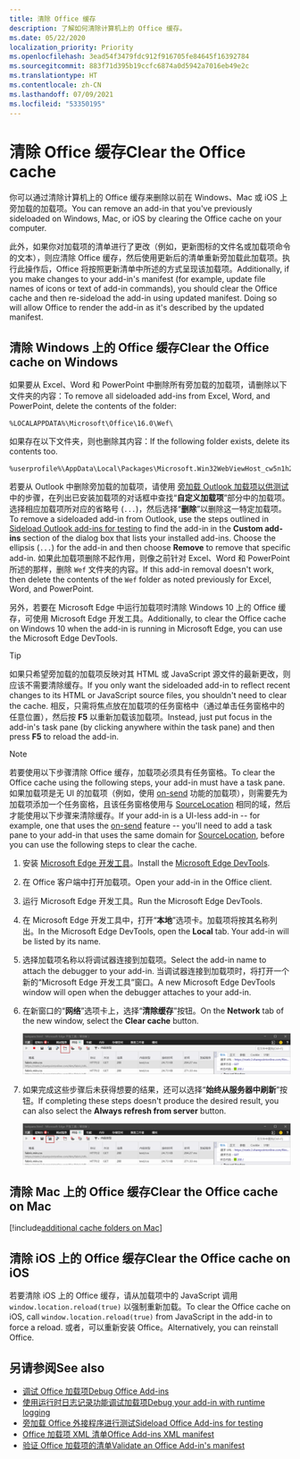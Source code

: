 ```yaml
---
title: 清除 Office 缓存
description: 了解如何清除计算机上的 Office 缓存。
ms.date: 05/22/2020
localization_priority: Priority
ms.openlocfilehash: 3ead54f3479fdc912f916705fe84645f16392784
ms.sourcegitcommit: 883f71d395b19ccfc6874a0d5942a7016eb49e2c
ms.translationtype: HT
ms.contentlocale: zh-CN
ms.lasthandoff: 07/09/2021
ms.locfileid: "53350195"
---
```

# <a name="clear-the-office-cache"></a><span data-ttu-id="380c5-103">清除 Office 缓存</span><span class="sxs-lookup"><span data-stu-id="380c5-103">Clear the Office cache</span></span>

<span data-ttu-id="380c5-104">你可以通过清除计算机上的 Office 缓存来删除以前在 Windows、Mac 或 iOS 上旁加载的加载项。</span><span class="sxs-lookup"><span data-stu-id="380c5-104">You can remove an add-in that you've previously sideloaded on Windows, Mac, or iOS by clearing the Office cache on your computer.</span></span>

<span data-ttu-id="380c5-p101">此外，如果你对加载项的清单进行了更改（例如，更新图标的文件名或加载项命令的文本），则应清除 Office 缓存，然后使用更新后的清单重新旁加载此加载项。执行此操作后，Office 将按照更新清单中所述的方式呈现该加载项。</span><span class="sxs-lookup"><span data-stu-id="380c5-p101">Additionally, if you make changes to your add-in's manifest (for example, update file names of icons or text of add-in commands), you should clear the Office cache and then re-sideload the add-in using updated manifest. Doing so will allow Office to render the add-in as it's described by the updated manifest.</span></span>

## <a name="clear-the-office-cache-on-windows"></a><span data-ttu-id="380c5-107">清除 Windows 上的 Office 缓存</span><span class="sxs-lookup"><span data-stu-id="380c5-107">Clear the Office cache on Windows</span></span>

<span data-ttu-id="380c5-108">如果要从 Excel、Word 和 PowerPoint 中删除所有旁加载的加载项，请删除以下文件夹的内容：</span><span class="sxs-lookup"><span data-stu-id="380c5-108">To remove all sideloaded add-ins from Excel, Word, and PowerPoint, delete the contents of the folder:</span></span>

```
%LOCALAPPDATA%\Microsoft\Office\16.0\Wef\
```

<span data-ttu-id="380c5-109">如果存在以下文件夹，则也删除其内容：</span><span class="sxs-lookup"><span data-stu-id="380c5-109">If the following folder exists, delete its contents too.</span></span>

```
%userprofile%\AppData\Local\Packages\Microsoft.Win32WebViewHost_cw5n1h2txyewy\AC\#!123\INetCache\
```

<span data-ttu-id="380c5-110">若要从 Outlook 中删除旁加载的加载项，请使用 [旁加载 Outlook 加载项以供测试](../outlook/sideload-outlook-add-ins-for-testing.md)中的步骤，在列出已安装加载项的对话框中查找“**自定义加载项**”部分中的加载项。选择相应加载项所对应的省略号 (`...`)，然后选择“**删除**”以删除这一特定加载项。</span><span class="sxs-lookup"><span data-stu-id="380c5-110">To remove a sideloaded add-in from Outlook, use the steps outlined in [Sideload Outlook add-ins for testing](../outlook/sideload-outlook-add-ins-for-testing.md) to find the add-in in the **Custom add-ins** section of the dialog box that lists your installed add-ins. Choose the ellipsis (`...`) for the add-in and then choose **Remove** to remove that specific add-in.</span></span> <span data-ttu-id="380c5-111">如果此加载项删除不起作用，则像之前针对 Excel、Word 和 PowerPoint 所述的那样，删除 `Wef` 文件夹的内容。</span><span class="sxs-lookup"><span data-stu-id="380c5-111">If this add-in removal doesn't work, then delete the contents of the `Wef` folder as noted previously for Excel, Word, and PowerPoint.</span></span>

<span data-ttu-id="380c5-112">另外，若要在 Microsoft Edge 中运行加载项时清除 Windows 10 上的 Office 缓存，可使用 Microsoft Edge 开发工具。</span><span class="sxs-lookup"><span data-stu-id="380c5-112">Additionally, to clear the Office cache on Windows 10 when the add-in is running in Microsoft Edge, you can use the Microsoft Edge DevTools.</span></span>

> [!TIP]
> <span data-ttu-id="380c5-113">如果只希望旁加载的加载项反映对其 HTML 或 JavaScript 源文件的最新更改，则应该不需要清除缓存。</span><span class="sxs-lookup"><span data-stu-id="380c5-113">If you only want the sideloaded add-in to reflect recent changes to its HTML or JavaScript source files, you shouldn't need to clear the cache.</span></span> <span data-ttu-id="380c5-114">相反，只需将焦点放在加载项的任务窗格中（通过单击任务窗格中的任意位置），然后按 **F5** 以重新加载该加载项。</span><span class="sxs-lookup"><span data-stu-id="380c5-114">Instead, just put focus in the add-in's task pane (by clicking anywhere within the task pane) and then press **F5** to reload the add-in.</span></span>

> [!NOTE]
> <span data-ttu-id="380c5-115">若要使用以下步骤清除 Office 缓存，加载项必须具有任务窗格。</span><span class="sxs-lookup"><span data-stu-id="380c5-115">To clear the Office cache using the following steps, your add-in must have a task pane.</span></span> <span data-ttu-id="380c5-116">如果加载项是无 UI 的加载项（例如，使用 [on-send](../outlook/outlook-on-send-addins.md) 功能的加载项），则需要先为加载项添加一个任务窗格，且该任务窗格使用与 [SourceLocation](../reference/manifest/sourcelocation.md) 相同的域，然后才能使用以下步骤来清除缓存。</span><span class="sxs-lookup"><span data-stu-id="380c5-116">If your add-in is a UI-less add-in -- for example, one that uses the [on-send](../outlook/outlook-on-send-addins.md) feature -- you'll need to add a task pane to your add-in that uses the same domain for [SourceLocation](../reference/manifest/sourcelocation.md), before you can use the following steps to clear the cache.</span></span>

1. <span data-ttu-id="380c5-117">安装 [Microsoft Edge 开发工具](https://www.microsoft.com/p/microsoft-edge-devtools-preview/9mzbfrmz0mnj)。</span><span class="sxs-lookup"><span data-stu-id="380c5-117">Install the [Microsoft Edge DevTools](https://www.microsoft.com/p/microsoft-edge-devtools-preview/9mzbfrmz0mnj).</span></span>

2. <span data-ttu-id="380c5-118">在 Office 客户端中打开加载项。</span><span class="sxs-lookup"><span data-stu-id="380c5-118">Open your add-in in the Office client.</span></span>

3. <span data-ttu-id="380c5-119">运行 Microsoft Edge 开发工具。</span><span class="sxs-lookup"><span data-stu-id="380c5-119">Run the Microsoft Edge DevTools.</span></span>

4. <span data-ttu-id="380c5-120">在 Microsoft Edge 开发工具中，打开“**本地**”选项卡。加载项将按其名称列出。</span><span class="sxs-lookup"><span data-stu-id="380c5-120">In the Microsoft Edge DevTools, open the **Local** tab. Your add-in will be listed by its name.</span></span>

5. <span data-ttu-id="380c5-121">选择加载项名称以将调试器连接到加载项。</span><span class="sxs-lookup"><span data-stu-id="380c5-121">Select the add-in name to attach the debugger to your add-in.</span></span> <span data-ttu-id="380c5-122">当调试器连接到加载项时，将打开一个新的“Microsoft Edge 开发工具”窗口。</span><span class="sxs-lookup"><span data-stu-id="380c5-122">A new Microsoft Edge DevTools window will open when the debugger attaches to your add-in.</span></span>

6. <span data-ttu-id="380c5-123">在新窗口的“**网络**”选项卡上，选择“**清除缓存**”按钮。</span><span class="sxs-lookup"><span data-stu-id="380c5-123">On the **Network** tab of the new window, select the **Clear cache** button.</span></span>

    ![Microsoft Edge 开发工具屏幕截图，其中突出显示了“清除缓存”按钮。](../images/edge-devtools-clear-cache.png)

7. <span data-ttu-id="380c5-125">如果完成这些步骤后未获得想要的结果，还可以选择“**始终从服务器中刷新**”按钮。</span><span class="sxs-lookup"><span data-stu-id="380c5-125">If completing these steps doesn't produce the desired result, you can also select the **Always refresh from server** button.</span></span>

    ![Microsoft Edge 开发工具屏幕截图，其中突出显示了“始终从服务器中刷新”按钮。](../images/edge-devtools-refresh-from-server.png)

## <a name="clear-the-office-cache-on-mac"></a><span data-ttu-id="380c5-127">清除 Mac 上的 Office 缓存</span><span class="sxs-lookup"><span data-stu-id="380c5-127">Clear the Office cache on Mac</span></span>

[!include[additional cache folders on Mac](../includes/mac-cache-folders.md)]

## <a name="clear-the-office-cache-on-ios"></a><span data-ttu-id="380c5-128">清除 iOS 上的 Office 缓存</span><span class="sxs-lookup"><span data-stu-id="380c5-128">Clear the Office cache on iOS</span></span>

<span data-ttu-id="380c5-129">若要清除 iOS 上的 Office 缓存，请从加载项中的 JavaScript 调用 `window.location.reload(true)` 以强制重新加载。</span><span class="sxs-lookup"><span data-stu-id="380c5-129">To clear the Office cache on iOS, call `window.location.reload(true)` from JavaScript in the add-in to force a reload.</span></span> <span data-ttu-id="380c5-130">或者，可以重新安装 Office。</span><span class="sxs-lookup"><span data-stu-id="380c5-130">Alternatively, you can reinstall Office.</span></span>

## <a name="see-also"></a><span data-ttu-id="380c5-131">另请参阅</span><span class="sxs-lookup"><span data-stu-id="380c5-131">See also</span></span>

- [<span data-ttu-id="380c5-132">调试 Office 加载项</span><span class="sxs-lookup"><span data-stu-id="380c5-132">Debug Office Add-ins</span></span>](debug-add-ins-using-f12-developer-tools-on-windows-10.md)
- [<span data-ttu-id="380c5-133">使用运行时日志记录功能调试加载项</span><span class="sxs-lookup"><span data-stu-id="380c5-133">Debug your add-in with runtime logging</span></span>](runtime-logging.md)
- [<span data-ttu-id="380c5-134">旁加载 Office 外接程序进行测试</span><span class="sxs-lookup"><span data-stu-id="380c5-134">Sideload Office Add-ins for testing</span></span>](sideload-office-add-ins-for-testing.md)
- [<span data-ttu-id="380c5-135">Office 加载项 XML 清单</span><span class="sxs-lookup"><span data-stu-id="380c5-135">Office Add-ins XML manifest</span></span>](../develop/add-in-manifests.md)
- [<span data-ttu-id="380c5-136">验证 Office 加载项的清单</span><span class="sxs-lookup"><span data-stu-id="380c5-136">Validate an Office Add-in's manifest</span></span>](troubleshoot-manifest.md)

